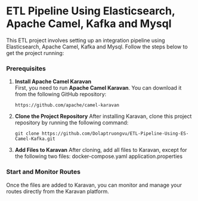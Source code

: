 # ETL Pipeline Using Elasticsearch, Apache Camel, Kafka and Mysql

This ETL project involves setting up an integration pipeline using Elasticsearch, Apache Camel, Kafka and Mysql. Follow the steps below to get the project running:

### Prerequisites
1. **Install Apache Camel Karavan**  
   First, you need to run **Apache Camel Karavan**. You can download it from the following GitHub repository:
   
   `
   https://github.com/apache/camel-karavan
   `
2. **Clone the Project Repository**
   After installing Karavan, clone this project repository by running the following command:
   
   `
   git clone https://github.com/Dolaptruongvu/ETL-Pipeline-Using-ES-Camel-Kafka.git
   `
 3. **Add Files to Karavan**
  After cloning, add all files to Karavan, except for the following two files:
    docker-compose.yaml
    application.properties

### Start and Monitor Routes
Once the files are added to Karavan, you can monitor and manage your routes directly from the Karavan platform.

